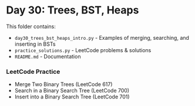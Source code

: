# Day 30: Trees, BST, Heaps

This folder contains:
- `day30_trees_bst_heaps_intro.py` - Examples of merging, searching, and inserting in BSTs
- `practice_solutions.py` - LeetCode problems & solutions
- `README.md` - Documentation

### LeetCode Practice
- Merge Two Binary Trees (LeetCode 617)
- Search in a Binary Search Tree (LeetCode 700)
- Insert into a Binary Search Tree (LeetCode 701)